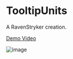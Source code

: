 # TooltipUnits

A RavenStryker creation.

[Demo Video](https://youtu.be/G0SRoeSwIbI)

![image](https://github.com/Chrscool8/Parkitect_Mod-Tooltip_Units/assets/2326962/1b125d54-2561-43d7-947a-f6b15f0bb3c0)
